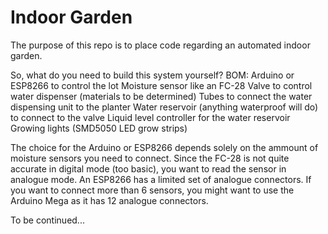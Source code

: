 # Indoor Garden
The purpose of this repo is to place code regarding an automated indoor garden.

So, what do you need to build this system yourself?
BOM:
Arduino or ESP8266 to control the lot
Moisture sensor like an FC-28
Valve to control water dispenser (materials to be determined)
Tubes to connect the water dispensing unit to the planter
Water reservoir (anything waterproof will do) to connect to the valve
Liquid level controller for the water reservoir
Growing lights (SMD5050 LED grow strips)

The choice for the Arduino or ESP8266 depends solely on the ammount of moisture sensors you need to connect. Since the FC-28 is not quite accurate in digital mode (too basic), you want to read the sensor in analogue mode. An ESP8266 has a limited set of analogue connectors. If you want to connect more than 6 sensors, you might want to use the Arduino Mega as it has 12 analogue connectors.


To be continued...
